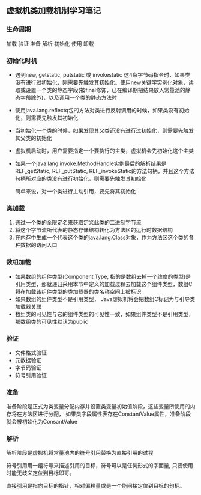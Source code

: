 ## 虚拟机类加载机制学习笔记

### 生命周期 

加载 验证 准备 解析 初始化 使用 卸载

### 初始化时机

- 遇到new, getstatic, putstatic 或 invokestatic 这4条字节码指令时，如果类没有进行过初始化，刚需要先触发其初始化。使用new关键字实例化对象，读取或设置一个类的静态字段(被final修饰，已在编译期把结果放入常量池的静态字段除外)，以及调用一个类的静态方法时
- 使用java.lang.reflectq包的方法对类进行反射调用的时候，如果类没有初始化，则需要先触发其初始化
- 当初始化一个类的时候，如果发现其父类还没有进行过初始化，则需要先触发其父类的初始化
- 虚拟机启动时，用户需要指定一个要执行的主类，虚拟机会先初始化这个主类
- 如果一个java.lang.invoke.MethodHandle实例最后的解析结果是REF_getStatic, REF_putStatic, REF_invokeStatic的方法句柄，并且这个方法句柄所对应的类没有进行初始化，则需要先触发其初始化

   简单来说，对一个类进行主动引用，要先将其初始化

### 类加载

1. 通过一个类的全限定名来获取定义此类的二进制字节流
2. 将这个字节流所代表的静态存储结构转化为方法区的运行时数据结构
3. 在内存中生成一个代表这个类的java.lang.Class对象，作为方法区这个类的各种数据的访问入口

### 数组加载

- 如果数组的组件类型(Component Type, 指的是数组去掉一个维度的类型)是引用类型，那就递归采用本节中定义的加载过程去加载这个组件类型，数组C将在加载该组件类型的类加载器的类名称空间上被标识
- 如果数组的组件类型不是引用类型， Java虚拟机将会把数组C标记为与引导类加载器关联
- 数组类的可见性与它的组件类型的可见性一致，如果组件类型不是引用类型，那数组类的可见性默认为public 

### 验证

-  文件格式验证
- 元数据验证
- 字节码验证
- 符号引用验证

### 准备

   准备阶段是正式为类变量分配内存并设置类变量初始值阶段，这些变量所使用的内存将在方法区进行分配， 如果类字段属性表存在ConstantValue属性，准备阶段就会被初始化为ConsantValue

### 解析

解析阶段是虚拟机将常量池内的符号引用替换为直接引用的过程

符号引用用一组符号来描述引用的目标，符号可以是任何形式的字面量, 只要使用时能无歧义定位到目标即哥。

直接引用是指向目标的指针，相对偏移量或是一个能间接定位到目标的句柄。